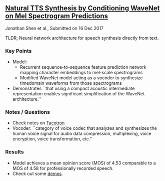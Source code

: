 ## [Natural TTS Synthesis by Conditioning WaveNet on Mel Spectrogram Predictions](https://arxiv.org/abs/1712.05884)
Jonathan Shen et al., Submitted on 16 Dec 2017

TLDR; Neural network architecture for speech synthesis directly from text.

### Key Points
* Model:
  * Recurrent sequence-to-sequence feature prediction network mapping character embeddings to mel-scale spectrograms
  * Modified WaveNet model acting as a vocoder to synthesize timedomain waveforms from those spectrograms  
* Demonstrates ``that using a compact acoustic intermediate representation enables significant simplification of the WaveNet architecture.''

### Notes / Questions
* Check notes on [Tacotron](https://github.com/gcunhase/PaperNotes/blob/master/notes/tacotron.md)
* Vocoder: ``category of voice codec that analyzes and synthesizes the human voice signal for audio data compression, multiplexing, voice encryption, voice transformation, etc.''

### Results
* Model achieves a mean opinion score (MOS) of 4.53 comparable to a MOS of 4.58 for professionally recorded speech.
* Check out some [demos](https://google.github.io/tacotron/publications/tacotron2/index.html).

